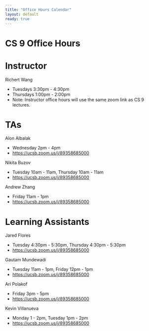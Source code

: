 ```yaml
---
title: "Office Hours Calendar"
layout: default
ready: true
---
```


<h1><strong>CS 9 Office Hours</strong></h1>

# Instructor
Richert Wang

* Tuesdays 3:30pm - 4:30pm
* Thursdays 1:00pm - 2:00pm
* Note: Instructor office hours will use the same zoom link as CS 9 lectures.

# TAs

Alon Albalak

* Wednesday 2pm - 4pm
* https://ucsb.zoom.us/j/89358685000

Nikita Buzov

* Tuesday 10am - 11am, Thursday 10am - 11am
* https://ucsb.zoom.us/j/89358685000

Andrew Zhang

* Friday 11am - 1pm
* https://ucsb.zoom.us/j/89358685000

# Learning Assistants

Jared Flores

* Tuesday 4:30pm - 5:30pm, Thursday 4:30pm - 5:30pm
* https://ucsb.zoom.us/j/89358685000

Gautam Mundewadi

* Tuesday 11am - 1pm, Friday 12pm - 1pm
* https://ucsb.zoom.us/j/89358685000

Ari Polakof

* Friday 3pm - 5pm
* https://ucsb.zoom.us/j/89358685000

Kevin Villanueva

* Monday 1 - 2pm, Tuesday 1pm - 2pm
* https://ucsb.zoom.us/j/89358685000
